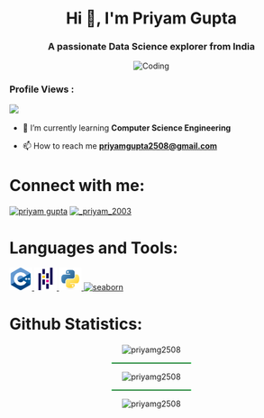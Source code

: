 <h1 align="center">Hi 👋, I'm Priyam Gupta</h1>
<h3 align="center">A passionate Data Science explorer from India</h3>

<div align="center">
  <img alt="Coding" width="400" src="https://i.pinimg.com/originals/81/17/8b/81178b47a8598f0c81c4799f2cdd4057.gif">
</div>

### Profile Views :<br>
  <img src="https://profile-counter.glitch.me/PriyamG2508/count.svg" />

- 🌱 I’m currently learning **Computer Science Engineering**

- 📫 How to reach me **priyamgupta2508@gmail.com**

<h1 align="left">Connect with me:</h1>
<p align="left">
<a href="https://fb.com/priyam gupta" target="blank"><img align="center" src="https://raw.githubusercontent.com/rahuldkjain/github-profile-readme-generator/master/src/images/icons/Social/facebook.svg" alt="priyam gupta" height="30" width="40" /></a>
<a href="https://www.instagram.com/_priyam_2003/?igsh=d2o3eHZoa2U4bzhu" target="blank"><img align="center" src="https://raw.githubusercontent.com/rahuldkjain/github-profile-readme-generator/master/src/images/icons/Social/instagram.svg" alt="_priyam_2003" height="30" width="40" /></a>
</p>

<h1 align="left">Languages and Tools:</h1>
<p align="left"> 
<a href="https://www.w3schools.com/cpp/" target="_blank" rel="noreferrer"> 
  <img src="https://raw.githubusercontent.com/devicons/devicon/master/icons/cplusplus/cplusplus-original.svg" alt="cplusplus" width="40" height="40"/> 
</a> 
<a href="https://pandas.pydata.org/" target="_blank" rel="noreferrer"> 
  <img src="https://raw.githubusercontent.com/devicons/devicon/2ae2a900d2f041da66e950e4d48052658d850630/icons/pandas/pandas-original.svg" alt="pandas" width="40" height="40"/> 
</a> 
<a href="https://www.python.org" target="_blank" rel="noreferrer"> 
  <img src="https://raw.githubusercontent.com/devicons/devicon/master/icons/python/python-original.svg" alt="python" width="40" height="40"/> 
</a> 
<a href="https://seaborn.pydata.org/" target="_blank" rel="noreferrer"> 
  <img src="https://seaborn.pydata.org/_images/logo-mark-lightbg.svg" alt="seaborn" width="40" height="40"/> 
</a> 
</p>

<h1 align="left">Github Statistics:</h1>
<!-- Wrap the entire section in a div to center it -->
<div align="center" style="margin: 20px;">

  <!-- First section (Top Languages) -->
  <p><img src="https://github-readme-stats.vercel.app/api/top-langs?username=priyamg2508&show_icons=true&locale=en&layout=compact&theme=black-ice&bg_color=0D1117&hide_border=true&icon_color=79ff97&text_color=ffffff" alt="priyamg2508" /></p>

  <!-- Shorter Line between sections -->
  <hr style="border: 1px solid #79ff97; width: 30%;">

  <!-- Second section (GitHub Stats) -->
  <p><img src="https://github-readme-stats.vercel.app/api?username=priyamg2508&show_icons=true&locale=en&theme=black-ice&bg_color=0D1117&hide_border=true&icon_color=79ff97&text_color=ffffff" alt="priyamg2508" /></p>

  <!-- Shorter Line between sections -->
  <hr style="border: 1px solid #79ff97; width: 30%;">

  <!-- Third section (Streak Stats) -->
  <p><img src="https://github-readme-streak-stats.herokuapp.com/?user=priyamg2508&theme=black-ice&bg_color=0D1117&hide_border=true&stroke=0000&ring=79ff97&fire=79ff97&currStreakNum=ffffff&sideNums=79ff97&sideLabels=ffffff&dates=ffffff" alt="priyamg2508" /></p>

</div>
